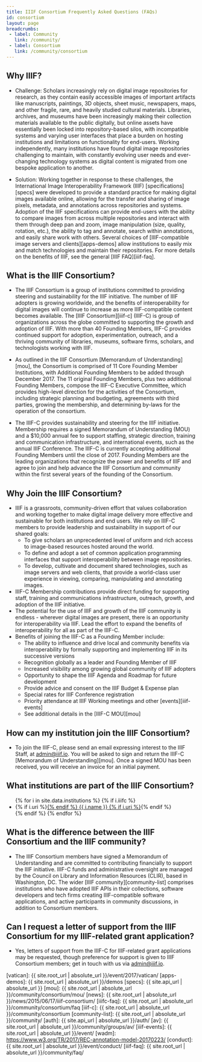 ```yaml
---
title: IIIF Consortium Frequently Asked Questions (FAQs)
id: consortium
layout: page
breadcrumbs:
 - label: Community
   link: /community/
 - label: Consortium
   link: /community/consortium
---
```


## Why IIIF?

 * Challenge: Scholars increasingly rely on digital image repositories for research, as they contain easily accessible images of important artifacts like manuscripts, paintings, 3D objects, sheet music, newspapers, maps, and other fragile, rare, and heavily studied cultural materials.  Libraries, archives, and museums have been increasingly making their collection materials available to the public digitally, but online assets have essentially been locked into repository-based silos, with incompatible systems and varying user interfaces that place a burden on hosting institutions and limitations on functionality for end-users. Working independently, many institutions have found digital image repositories challenging to maintain, with constantly evolving user needs and ever-changing technology systems as digital content is migrated from one bespoke application to another.

 * Solution: Working together in response to these challenges, the International Image Interoperability Framework (IIIF) [specifications][specs] were developed to provide a standard practice for making digital images available online, allowing for the transfer and sharing of image pixels, metadata, and annotations across repositories and systems. Adoption of the IIIF specifications can provide end-users with the ability to compare images from across multiple repositories and interact with them through deep pan and zoom, image manipulation (size, quality, rotation, etc.), the ability to tag and annotate, search within annotations, and easily share work with others. Several choices of [IIIF-compatible image servers and clients][apps-demos] allow institutions to easily mix and match technologies and maintain their repositories. For more details on the benefits of IIIF, see the general [IIIF FAQ][iiif-faq].

## What is the IIIF Consortium?

 * The IIIF Consortium is a group of institutions committed to providing steering and sustainability for the IIIF initiative. The number of IIIF adopters is growing worldwide, and the benefits of interoperability for digital images will continue to increase as more IIIF-compatible content becomes available. The [IIIF Consortium][iiif-c] (IIIF-C) is group of organizations across the globe committed to supporting the growth and adoption of IIIF. With more than 40 Founding Members, IIIF-C provides continued support for adoption, experimentation, outreach, and a thriving community of libraries, museums, software firms, scholars, and technologists working with IIIF.

 * As outlined in the IIIF Consortium [Memorandum of Understanding][mou], the Consortium is comprised of 11 Core Founding Member Institutions, with Additional Founding Members to be added through December 2017. The 11 original Founding Members, plus two additional Founding Members, compose the IIIF-C Executive Committee, which provides high-level direction for the activities of the Consortium, including strategic planning and budgeting, agreements with third parties, growing the membership, and determining by-laws for the operation of the consortium.

 * The IIIF-C provides sustainability and steering for the IIIF initiative. Membership requires a signed Memorandum of Understanding (MOU) and a $10,000 annual fee to support staffing, strategic direction, training and communication infrastructure, and international events, such as the annual IIIF Conference. The IIIF-C is currently accepting additional Founding Members until the close of 2017. Founding Members are the leading organizations that recognize the power and benefits of IIIF and agree to join and help advance the IIIF Consortium and community within the first several years of the founding of the Consortium.

## Why Join the IIIF Consortium?

  * IIIF is a grassroots, community-driven effort that values collaboration and working together to make digital image delivery more effective and sustainable for both institutions and end users. We rely on IIIF-C members to provide leadership and sustainability in support of our shared goals:
     * To give scholars an unprecedented level of uniform and rich access to image-based resources hosted around the world.
     * To define and adopt a set of common application programming interfaces that support interoperability between image repositories.
     * To develop, cultivate and document shared technologies, such as image servers and web clients, that provide a world-class user experience in viewing, comparing, manipulating and annotating images.
  * IIIF-C Membership contributions provide direct funding for supporting staff, training and communications infrastructure, outreach, growth, and adoption of the IIIF initiative.
  * The potential for the use of IIIF and growth of the IIIF community is endless - wherever digital images are present, there is an opportunity for interoperability via IIIF. Lead the effort to expand the benefits of interoperability for all as part of the IIIF-C.
  * Benefits of joining the IIIF-C as a Founding Member include:
     * The ability to influence and drive local and community benefits via interoperability by formally supporting and implementing IIIF in its successive versions
     * Recognition globally as a leader and Founding Member of IIIF
     * Increased visibility among growing global community of IIIF adopters
     * Opportunity to shape the IIIF Agenda and Roadmap for future development
     * Provide advice and consent on the IIIF Budget & Expense plan
     * Special rates for IIIF Conference registration
     * Priority attendance at IIIF Working meetings and other [events][iiif-events]
     * See additional details in the [IIIF-C MOU][mou]

## How can my institution join the IIIF Consortium?

 * To join the IIIF-C, please send an email expressing interest to the IIIF Staff, at <admin@iiif.io>. You will be asked to sign and return the IIIF-C [Memorandum of Understanding][mou]. Once a signed MOU has been received, you will receive an invoice for an initial payment.

## What institutions are part of the IIIF Consortium?

<ul>
{% for i in site.data.institutions %}
    {% if i.iiifc %}
  <li>
      {% if i.uri %}<a href="{{ i.uri }}">{% endif %}
        {{ i.name }}
      {% if i.uri %}</a>{% endif %}
  </li>
    {% endif %}
{% endfor %}
</ul>

## What is the difference between the IIIF Consortium and the IIIF community?

 * The IIIF Consortium members have signed a Memorandum of Understanding and are committed to contributing financially to support the IIIF initiative. IIIF-C funds and administrative oversight are managed by the Council on Library and Information Resources (CLIR), based in Washington, DC. The wider [IIIF community][community-list] comprises institutions who have adopted IIIF APIs in their collections, software developers and tech firms creating IIIF-compatible software applications, and active participants in community discussions, in addition to Consortium members.

## Can I request a letter of support from the IIIF Consortium for my IIIF-related grant application?

 * Yes, letters of support from the IIIF-C for IIIF-related grant applications may be requested, though preference for support is given to IIIF Consortium members; get in touch with us via admin@iiif.io.

[vatican]: {{ site.root_url | absolute_url }}/event/2017/vatican/
[apps-demos]: {{ site.root_url | absolute_url }}/demos
[specs]: {{ site.api_url | absolute_url }}
[mou]: {{ site.root_url | absolute_url }}/community/consortium/mou/
[news]: {{ site.root_url | absolute_url }}/news/2015/06/17/iiif-consortium/
[iiifc-faq]: {{ site.root_url | absolute_url }}/community/consortium/faq
[iiif-c]: {{ site.root_url | absolute_url }}/community/consortium
[community-list]: {{ site.root_url | absolute_url }}/community/
[auth]: {{ site.api_url | absolute_url }}/auth/
[av]: {{ site.root_url | absolute_url }}/community/groups/av/
[iiif-events]: {{ site.root_url | absolute_url }}/event/
[wadm]: https://www.w3.org/TR/2017/REC-annotation-model-20170223/
[conduct]: {{ site.root_url | absolute_url }}/event/conduct/
[iiif-faq]: {{ site.root_url | absolute_url }}/community/faq/
